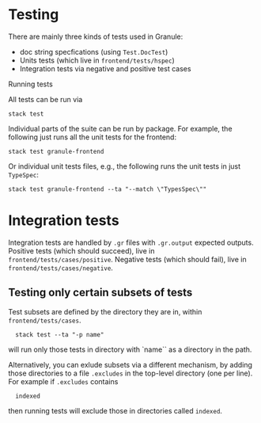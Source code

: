 # Testing

There are mainly three kinds of tests used in Granule:
  - doc string specfications (using `Test.DocTest`)
  - Units tests (which live in `frontend/tests/hspec`)
  - Integration tests via negative and positive test cases

Running tests

All tests can be run via

    stack test

Individual parts of the suite can be run by package. For example, the following just runs all the unit tests
for the frontend:

    stack test granule-frontend

Or individual unit tests files, e.g., the following runs the unit tests in just `TypeSpec`:

    stack test granule-frontend --ta "--match \"TypesSpec\""

# Integration tests

Integration tests are handled by `.gr` files with `.gr.output` expected outputs.
Positive tests (which should succeed), live in `frontend/tests/cases/positive`.
Negative tests (which should fail), live in `frontend/tests/cases/negative`.

## Testing only certain subsets of tests

Test subsets are defined by the directory they are in, within `frontend/tests/cases`.

      stack test --ta "-p name"

will run only those tests in directory with `name`` as a directory in the path.

Alternatively, you can exlude subsets via a different mechanism, by adding
those directories to a file `.excludes` in the top-level directory (one
per line). For example if `.excludes` contains

      indexed

then running tests will exclude those in directories called `indexed`.
